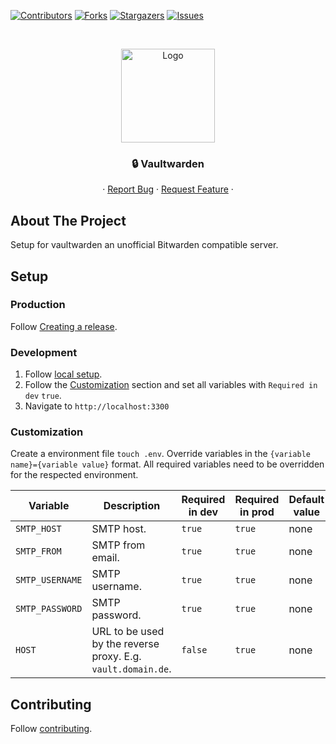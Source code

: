 [![Contributors][contributors-shield]][contributors-url]
[![Forks][forks-shield]][forks-url]
[![Stargazers][stars-shield]][stars-url]
[![Issues][issues-shield]][issues-url]

<!-- PROJECT HEADER -->
<br />
<p align="center">
  <!-- https://github.com/stefanjudis/github-light-dark-image-example -->
  <picture>
    <source media="(prefers-color-scheme: dark)" srcset="https://raw.github.com/Good-Games-Munich/assets/main/logos/GGM_logo_white.png">
    <img alt="Logo" src="https://raw.github.com/Good-Games-Munich/assets/main/logos/GGM_logo_black.png" height="150">
  </picture>

  <h3 align="center">🔒 Vaultwarden</h3>

  <p align="center">
    ·
    <a href="https://github.com/Good-Games-Munich/vaultwarden/issues">Report Bug</a>
    ·
    <a href="https://github.com/Good-Games-Munich/vaultwarden/issues">Request Feature</a>
    ·
  </p>
</p>

<!-- ABOUT THE PROJECT -->

## About The Project

Setup for vaultwarden an unofficial Bitwarden compatible server.

## Setup

### Production

Follow [Creating a release](https://github.com/Good-Games-Munich/.github/wiki/workflows#creating-a-release).

### Development

1. Follow [local setup](https://github.com/Good-Games-Munich/.github/wiki/workflows#local-setup).
2. Follow the [Customization](#customization) section and set all variables with `Required in dev` `true`.
3. Navigate to `http://localhost:3300`

### Customization

Create a environment file `touch .env`. Override variables in the `{variable name}={variable value}` format. All required variables need to be overridden for the respected environment.

| Variable        | Description                                                  | Required in dev | Required in prod | Default value |
| --------------- | ------------------------------------------------------------ | --------------- | ---------------- | ------------- |
| `SMTP_HOST`     | SMTP host.                                                   | `true`          | `true`           | none          |
| `SMTP_FROM`     | SMTP from email.                                             | `true`          | `true`           | none          |
| `SMTP_USERNAME` | SMTP username.                                               | `true`          | `true`           | none          |
| `SMTP_PASSWORD` | SMTP password.                                               | `true`          | `true`           | none          |
| `HOST`          | URL to be used by the reverse proxy. E.g. `vault.domain.de`. | `false`         | `true`           | none          |

<!-- CONTRIBUTING -->

## Contributing

Follow [contributing](https://github.com/Good-Games-Munich/.github/wiki/workflows#contributing).

<!-- MARKDOWN LINKS & IMAGES -->
<!-- https://www.markdownguide.org/basic-syntax/#reference-style-links -->

[contributors-shield]: https://img.shields.io/github/contributors/Good-Games-Munich/vaultwarden.svg?style=flat-square
[contributors-url]: https://github.com/Good-Games-Munich/vaultwarden/graphs/contributors
[forks-shield]: https://img.shields.io/github/forks/Good-Games-Munich/vaultwarden.svg?style=flat-square
[forks-url]: https://github.com/Good-Games-Munich/vaultwarden/network/members
[stars-shield]: https://img.shields.io/github/stars/Good-Games-Munich/vaultwarden.svg?style=flat-square
[stars-url]: https://github.com/Good-Games-Munich/vaultwarden/stargazers
[issues-shield]: https://img.shields.io/github/issues/Good-Games-Munich/vaultwarden.svg?style=flat-square
[issues-url]: https://github.com/Good-Games-Munich/vaultwarden/issues
